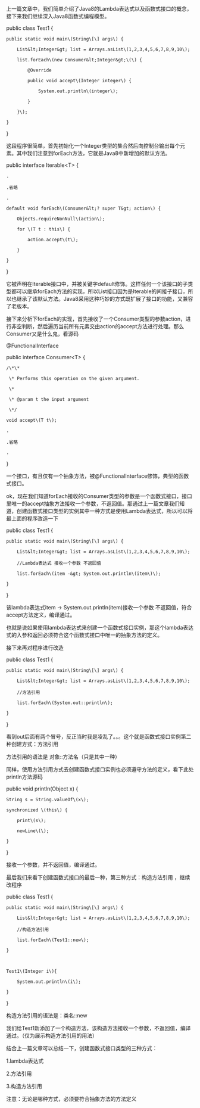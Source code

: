 上一篇文章中，我们简单介绍了Java8的Lambda表达式以及函数式接口的概念，接下来我们继续深入Java8函数式编程模型。



public class Test1 {

    public static void main\(String\[\] args\) {

        List&lt;Integer&gt; list = Arrays.asList\(1,2,3,4,5,6,7,8,9,10\);

        list.forEach\(new Consumer&lt;Integer&gt;\(\) {

            @Override

            public void accept\(Integer integer\) {

                System.out.println\(integer\);

            }

        }\);

    }

}

这段程序很简单，首先初始化一个Integer类型的集合然后向控制台输出每个元素。其中我们注意到forEach方法，它就是Java8中新增加的默认方法。



public interface Iterable&lt;T&gt; {

    .

    .省略

    .

    default void forEach\(Consumer&lt;? super T&gt; action\) {

        Objects.requireNonNull\(action\);

        for \(T t : this\) {

            action.accept\(t\);

        }

    }

}

它被声明在Iterable接口中，并被关键字default修饰。这样任何一个该接口的子类型都可以继承forEach方法的实现，所以List接口因为是Iterable的间接子接口，所以也继承了该默认方法。Java8采用这种巧妙的方式既扩展了接口的功能，又兼容了老版本。



接下来分析下forEach的实现，首先接收了一个Consumer类型的参数action，进行非空判断，然后遍历当前所有元素交由action的accept方法进行处理。那么Consumer又是什么鬼，看源码



@FunctionalInterface

public interface Consumer&lt;T&gt; {



    /\*\*

     \* Performs this operation on the given argument.

     \*

     \* @param t the input argument

     \*/

    void accept\(T t\);

    .

    .省略

    .

}

一个接口，有且仅有一个抽象方法，被@FunctionalInterface修饰，典型的函数式接口。

ok，现在我们知道forEach接收的Consumer类型的参数是一个函数式接口，接口里唯一的accept抽象方法接收一个参数，不返回值。那通过上一篇文章我们知道，创建函数式接口类型的实例其中一种方式是使用Lambda表达式，所以可以将最上面的程序改造一下



public class Test1 {

    public static void main\(String\[\] args\) {

        List&lt;Integer&gt; list = Arrays.asList\(1,2,3,4,5,6,7,8,9,10\);

        //Lambda表达式 接收一个参数 不返回值

        list.forEach\(item -&gt; System.out.println\(item\)\);

    }

}

该lambda表达式item -&gt; System.out.println\(item\)接收一个参数 不返回值，符合accept方法定义，编译通过。

也就是说如果使用lambda表达式来创建一个函数式接口实例，那这个lambda表达式的入参和返回必须符合这个函数式接口中唯一的抽象方法的定义。



接下来再对程序进行改造



public class Test1 {

    public static void main\(String\[\] args\) {

        List&lt;Integer&gt; list = Arrays.asList\(1,2,3,4,5,6,7,8,9,10\);

        //方法引用

        list.forEach\(System.out::println\);

    }

}

看到out后面有两个冒号，反正当时我是凌乱了。。。这个就是函数式接口实例第二种创建方式：方法引用

方法引用的语法是 对象::方法名（只是其中一种）

同样，使用方法引用方式去创建函数式接口实例也必须遵守方法的定义，看下此处println方法源码



public void println\(Object x\) {

    String s = String.valueOf\(x\);

    synchronized \(this\) {

        print\(s\);

        newLine\(\);

    }

}

接收一个参数，并不返回值，编译通过。

最后我们来看下创建函数式接口的最后一种，第三种方式：构造方法引用 ，继续改程序



public class Test1 {

    public static void main\(String\[\] args\) {

        List&lt;Integer&gt; list = Arrays.asList\(1,2,3,4,5,6,7,8,9,10\);

        //构造方法引用

        list.forEach\(Test1::new\);

    }

    

    Test1\(Integer i\){

        System.out.println\(i\);

    }

}

构造方法引用的语法是：类名::new

我们给Test1新添加了一个构造方法，该构造方法接收一个参数，不返回值，编译通过。（仅为展示构造方法引用的用法）



结合上一篇文章可以总结一下，创建函数式接口类型的三种方式：

1.lambda表达式

2.方法引用

3.构造方法引用

注意：无论是哪种方式，必须要符合抽象方法的方法定义

